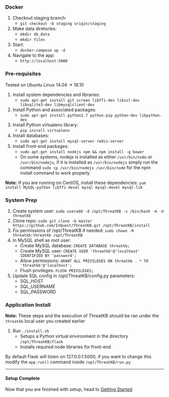 ### Docker


1. Checkout staging branch:
    - `git checkout -b staging origin/staging`
2. Make data diretories:
    - `mkdir db_data`
    - `mkdir files`
3. Start:
    - `docker-compose up -d`
4. Navigate to the app:
    - `http://localhost:5000`


### Pre-requisites

Tested on Ubuntu Linux 14.04 -> 18.10

1. Install system dependencies and libraries:
    - `sudo apt-get install git screen libffi-dev libssl-dev libsqlite3-dev libmysqlclient-dev`
2. Install Python and associated packages:
    - `sudo apt-get install python2.7 python-pip python-dev libpython-dev`
3. Install Python virtualenv library:
    - `pip install virtualenv`
3. Install databases:
    - `sudo apt-get install mysql-server redis-server`
4. Install front-end packages:
    - `sudo apt-get install nodejs npm && npm install -g bower`
    - On some systems, nodejs is installed as either `/usr/bin/node` or `/usr/bin/nodejs`, if it is installed as `/usr/bin/nodejs` simply run the command `sudo cp /usr/bin/nodejs /usr/bin/node` for the npm install command to work properly

**Note:** If you are running on CentOS, install these dependencies:
`yum install MySQL-python libffi-devel mysql mysql-devel mysql-lib`

### System Prep  
1. Create system user: `sudo useradd -d /opt/ThreatKB -s /bin/bash -m -U threatkb`
2. Clone repo: `sudo git clone -b master https://github.com/InQuest/ThreatKB.git /opt/ThreatKB/install`
3. Fix permissions of /opt/ThreatKB if needed: `sudo chown -R threatkb:threatkb /opt/ThreatKB`
4. In MySQL shell as root user:
    - Create MySQL database: `CREATE DATABASE threatkb;`
    - Create MySQL user: `CREATE USER 'threatkb'@'localhost' IDENTIFIED BY 'password';`
    - Allow permissions: `GRANT ALL PRIVILEGES ON threatkb . * TO 'threatkb'@'localhost';`
    - Flush privileges: `FLUSH PRIVILEGES;`
5. Update SQL config in /opt/ThreatKB/config.py parameters:
    - SQL_HOST
    - SQL_USERNAME
    - SQL_PASSWORD

### Application Install
**Note:** These steps and the execution of ThreatKB should be ran under the `threatkb` local user you created earlier

1. Run `./install.sh`
    - Setups a Python virtual environment in the directory `/opt/ThreatKB/flask`
    - Installs required node libraries for front-end

By default Flask will listen on 127.0.0.1:5000, if you want to change this modify the `app.run()` command inside `/opt/ThreatKB/run.py`

----
#### Setup Complete

Now that you are finished with setup, head to [Getting Started](getting-started.md).
